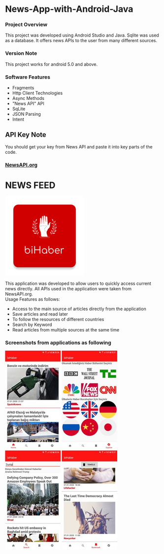# News-App-with-Android-Java
<h3>Project Overview</h3>
This project was developed using Android Studio and Java. Sqlite was used as a database. It offers news APIs to the user from many different sources.
</br>
<h3>Version Note</h3>
This project works for android 5.0 and above.
<h3>Software Features</h3>
<ul>
        <li>Fragments</li>
        <li>Http Client Technologies</li>
        <li>Async Methods</li>
        <li>"News API" API </li>
        <li>SqLite</li>
        <li>JSON Parsing</li>
        <li>Intent</li>
</ul>
<h2>API Key Note</h2>
You should get your key from News API and paste it into key parts of the code.
<h3><a href="https://newsapi.org">NewsAPI.org</a></h3>
<h1>NEWS FEED</h1>

![](https://github.com/MuratYavuzz/News-App-with-Android-Java/blob/master/MSTNews/Images/rsz_ic_launcher-web.png)

This application was developed to allow users to quickly access current news directly. All APIs used in the application were taken from NewsAPI.org.</br>
Usage Features as follows:

<ul>
        <li>Access to the main source of articles directly from the application</li>
        <li>Save articles and read later</li>
        <li>To follow the resources of different countries</li>
        <li>Search by Keyword</li>
        <li>Read articles from multiple sources at the same time</li>
</ul>
<h3>Screenshots from applications as following</h3>

![](https://github.com/MuratYavuzz/News-App-with-Android-Java/blob/master/MSTNews/Images/rsz_photo_2020-01-28_05-39-02.jpg)
![](https://github.com/MuratYavuzz/News-App-with-Android-Java/blob/master/MSTNews/Images/rsz_photo_2020-01-28_05-38-59.jpg)
![](https://github.com/MuratYavuzz/News-App-with-Android-Java/blob/master/MSTNews/Images/rsz_photo_2020-01-28_05-38-56.jpg)
![](https://github.com/MuratYavuzz/News-App-with-Android-Java/blob/master/MSTNews/Images/rsz_photo_2020-01-28_05-38-51.jpg)
